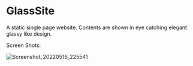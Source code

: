 # GlassSite

A static single page website. Contents are shown in eye catching elegant glassy like design.

Screen Shots:


![Screenshot_20220516_225541](https://user-images.githubusercontent.com/20498386/168752830-3d2141b4-9668-42c6-b847-da314dea1dd4.png)
